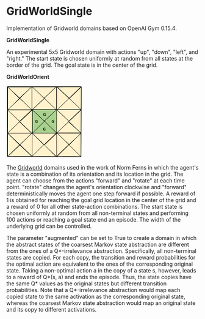 # GridWorldSingle

Implementation of Gridworld domains based on OpenAI Gym 0.15.4.

**GridWorldSingle**

An experimental 5x5 Gridworld domain with actions "up", "down", "left", and "right." The start state is chosen uniformly at random from all states at the border of the grid. The goal state is in the center of the grid.

**GridWorldOrient**

<img src = "Images/Gridworld_3x3_Domain.PNG" width = "200" title = "3x3 Gridworld"/>

The [Gridworld](https://dl.acm.org/doi/10.5555/3020419.3020441) domains used in the work of Norm Ferns in which the agent's state is a combination of its orientation and its location in the grid. The agent can choose from the actions "forward" and "rotate" at each time point. "rotate" changes the agent's orientation clockwise and "forward" deterministically moves the agent one step forward if possible. A reward of 1 is obtained for reaching the goal grid location in the center of the grid and a reward of 0 for all other state-action combinations. The start state is chosen uniformly at random from all non-terminal states and performing 100 actions or reaching a goal state end an episode. The width of the underlying grid can be controlled.

The parameter "augmented" can be set to True to create a domain in which the abstract states of the coarsest Markov state abstraction are different from the ones of a Q*-irrelevance abstraction. Specifically, all non-terminal states are copied. For each copy, the transition and reward probabilities for the optimal action are equivalent to the ones of the corresponding original state. Taking a non-optimal action a in the copy of a state s, however, leads to a reward of Q*(s, a) and ends the episode. Thus, the state copies have the same Q* values as the original states but different transition probabilities. Note that a Q*-irrelevance abstraction would map each copied state to the same activation as the corresponding original state, whereas the coarsest Markov state abstraction would map an original state and its copy to different activations.
